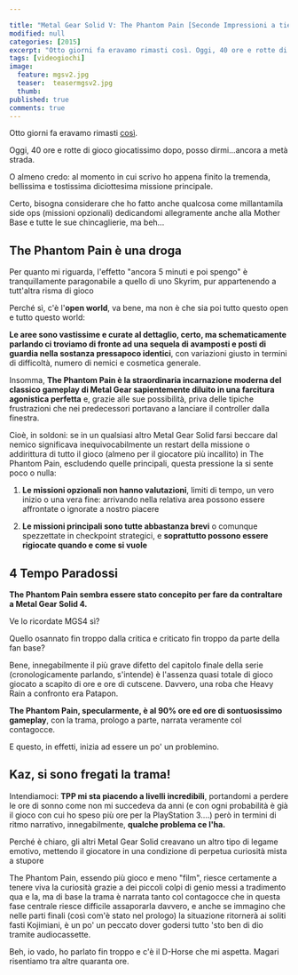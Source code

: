 ```yaml
---

title: "Metal Gear Solid V: The Phantom Pain [Seconde Impressioni a tiepido (?!)]"
modified: null
categories: [2015]
excerpt: "Otto giorni fa eravamo rimasti così. Oggi, 40 ore e rotte di gioco giocatissimo dopo, posso dirmi..."
tags: [videogiochi]
image: 
  feature: mgsv2.jpg
  teaser:  teasermgsv2.jpg
  thumb: 
published: true
comments: true
---
```


Otto giorni fa eravamo rimasti [così](http://xabacadabra.github.io/2015/Metal-Gear-Solid-V-phantom-pain-prime-impressioni/).

Oggi, 40 ore e rotte di gioco giocatissimo dopo, posso dirmi...ancora a metà strada.

O almeno credo: al momento in cui scrivo ho appena finito la tremenda, bellissima e tostissima diciottesima missione principale.

Certo, bisogna considerare che ho fatto anche qualcosa come millantamila side ops (missioni opzionali) dedicandomi allegramente anche alla Mother Base e tutte le sue chincaglierie, ma beh...

## The Phantom Pain è una droga

Per quanto mi riguarda, l'effetto "ancora 5 minuti e poi spengo" è tranquillamente paragonabile a quello di uno Skyrim, pur appartenendo a tutt'altra risma di gioco

Perché sì, c'è l'**open world**, va bene, ma non è che sia poi tutto questo open e tutto questo world:

**Le aree sono vastissime e curate al dettaglio, certo, ma schematicamente parlando ci troviamo di fronte ad una sequela di avamposti e posti di guardia nella sostanza pressapoco identici**, con variazioni giusto in termini di difficoltà, numero di nemici e cosmetica generale.

Insomma, **The Phantom Pain è la straordinaria incarnazione moderna del classico gameplay di Metal Gear sapientemente diluito in una farcitura agonistica perfetta** e, grazie alle sue possibilità, priva delle tipiche frustrazioni che nei predecessori portavano a lanciare il controller dalla finestra.

Cioè, in soldoni: se in un qualsiasi altro Metal Gear Solid farsi beccare dal nemico significava inequivocabilmente un restart della missione o addirittura di tutto il gioco (almeno per il giocatore più incallito) in The Phantom Pain, escludendo quelle principali, questa pressione la si sente poco o nulla:

1. **Le missioni opzionali non hanno valutazioni**, limiti di tempo, un vero inizio o una vera fine: arrivando nella relativa area possono essere affrontate o ignorate a nostro piacere

2. **Le missioni principali sono tutte abbastanza brevi** o comunque spezzettate in checkpoint strategici, e **soprattutto possono essere rigiocate quando e come si vuole**

## 4 Tempo Paradossi

**The Phantom Pain sembra essere stato concepito per fare da contraltare a Metal Gear Solid 4.**

Ve lo ricordate MGS4 sì?

Quello osannato fin troppo dalla critica e criticato fin troppo da parte della fan base?

Bene, innegabilmente il più grave difetto del capitolo finale della serie (cronologicamente parlando, s'intende) è l'assenza quasi totale di gioco giocato a scapito di ore e ore di cutscene. Davvero, una roba che Heavy Rain a confronto era Patapon.

**The Phantom Pain, specularmente, è al 90% ore ed ore di sontuosissimo gameplay**, con la trama, prologo a parte, narrata veramente col contagocce.

E questo, in effetti, inizia ad essere un po' un problemino.

## Kaz, si sono fregati la trama!

Intendiamoci: **TPP mi sta piacendo a livelli incredibili**, portandomi a perdere le ore di sonno come non mi succedeva da anni (e con ogni probabilità è già il gioco con cui ho speso più ore per la PlayStation 3....) però in termini di ritmo narrativo, innegabilmente, **qualche problema ce l'ha.**

Perché è chiaro, gli altri Metal Gear Solid creavano un altro tipo di legame emotivo, mettendo il giocatore in una condizione di perpetua curiosità mista a stupore

The Phantom Pain, essendo più gioco e meno "film", riesce certamente a tenere viva la curiosità grazie a dei piccoli colpi di genio messi a tradimento qua e la, ma di base la trama è narrata tanto col contagocce che in questa fase centrale riesce difficile assaporarla davvero, e anche se immagino che nelle parti finali (così com'è stato nel prologo) la situazione ritornerà ai soliti fasti Kojimiani, è un po' un peccato dover godersi tutto 'sto ben di dio tramite audiocassette.

Beh, io vado, ho parlato fin troppo e c'è il D-Horse che mi aspetta. Magari risentiamo tra altre quaranta ore.